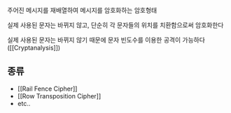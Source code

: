 
주어진 메시지를 재배열하여 메시지를 암호화하는 암호형태

실제 사용된 문자는 바뀌지 않고, 단순히 각 문자들의 위치를 치환함으로써 암호화한다

실제 사용된 문자는 바뀌지 않기 때문에 문자 빈도수를 이용한 공격이 가능하다([[Cryptanalysis]])

## 종류
+ [[Rail Fence Cipher]]
+ [[Row Transposition Cipher]]
+ etc..

